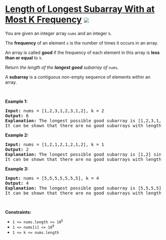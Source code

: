 
# [Length of Longest Subarray With at Most K Frequency](https://leetcode.com/problems/length-of-longest-subarray-with-at-most-k-frequency) ![](https://img.shields.io/badge/Medium-orange)

<p>You are given an integer array <code>nums</code> and an integer <code>k</code>.</p>

<p>The <strong>frequency</strong> of an element <code>x</code> is the number of times it occurs in an array.</p>

<p>An array is called <strong>good</strong> if the frequency of each element in this array is <strong>less than or equal</strong> to <code>k</code>.</p>

<p>Return <em>the length of the <strong>longest</strong> <strong>good</strong> subarray of</em> <code>nums</code><em>.</em></p>

<p>A <strong>subarray</strong> is a contiguous non-empty sequence of elements within an array.</p>

<p>&nbsp;</p>
<p><strong class="example">Example 1:</strong></p>

<pre>
<strong>Input:</strong> nums = [1,2,3,1,2,3,1,2], k = 2
<strong>Output:</strong> 6
<strong>Explanation:</strong> The longest possible good subarray is [1,2,3,1,2,3] since the values 1, 2, and 3 occur at most twice in this subarray. Note that the subarrays [2,3,1,2,3,1] and [3,1,2,3,1,2] are also good.
It can be shown that there are no good subarrays with length more than 6.
</pre>

<p><strong class="example">Example 2:</strong></p>

<pre>
<strong>Input:</strong> nums = [1,2,1,2,1,2,1,2], k = 1
<strong>Output:</strong> 2
<strong>Explanation:</strong> The longest possible good subarray is [1,2] since the values 1 and 2 occur at most once in this subarray. Note that the subarray [2,1] is also good.
It can be shown that there are no good subarrays with length more than 2.
</pre>

<p><strong class="example">Example 3:</strong></p>

<pre>
<strong>Input:</strong> nums = [5,5,5,5,5,5,5], k = 4
<strong>Output:</strong> 4
<strong>Explanation:</strong> The longest possible good subarray is [5,5,5,5] since the value 5 occurs 4 times in this subarray.
It can be shown that there are no good subarrays with length more than 4.
</pre>

<p>&nbsp;</p>
<p><strong>Constraints:</strong></p>

<ul>
	<li><code>1 &lt;= nums.length &lt;= 10<sup>5</sup></code></li>
	<li><code>1 &lt;= nums[i] &lt;= 10<sup>9</sup></code></li>
	<li><code>1 &lt;= k &lt;= nums.length</code></li>
</ul>

        